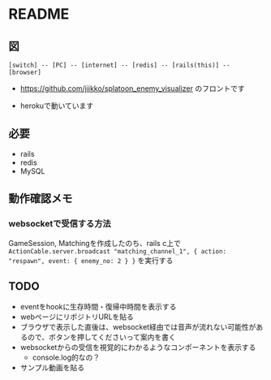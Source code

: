 # README
## 図
```
[switch] -- [PC] -- [internet] -- [redis] -- [rails(this)] -- [browser]
```

* https://github.com/jiikko/splatoon_enemy_visualizer のフロントです

* herokuで動いています

## 必要
* rails
* redis
* MySQL

## 動作確認メモ
### websocketで受信する方法
GameSession, Matchingを作成したのち、rails c上で`ActionCable.server.broadcast "matching_channel_1", { action: "respawn", event: { enemy_no: 2 } }` を実行する

## TODO
* eventをhookに生存時間・復帰中時間を表示する
* webページにリポジトリURLを貼る
* ブラウザで表示した直後は、websocket経由では音声が流れない可能性があるので、ボタンを押してくださいって案内を書く
* websocketからの受信を視覚的にわかるようなコンポーネントを表示する
  * console.log的なの？
* サンプル動画を貼る
